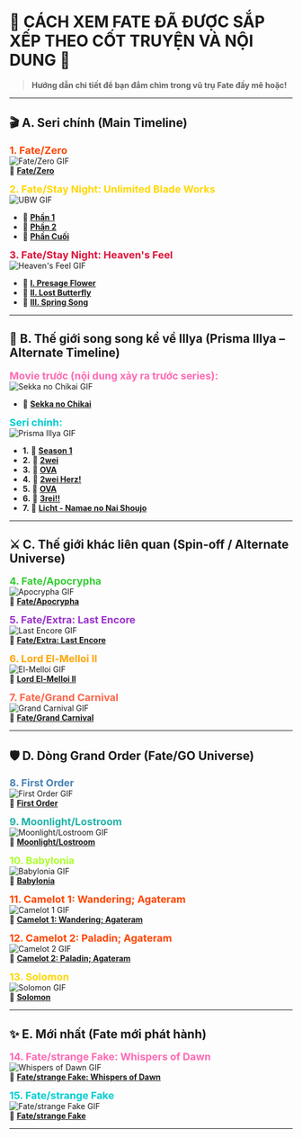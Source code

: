 # 🌟 **CÁCH XEM FATE ĐÃ ĐƯỢC SẮP XẾP THEO CỐT TRUYỆN VÀ NỘI DUNG** 🌟

> **Hướng dẫn chi tiết để bạn đắm chìm trong vũ trụ Fate đầy mê hoặc!**  

---

## 🎬 **A. Seri chính (Main Timeline)**

<span style="color: #FF4500; font-size: 18px;">**1. Fate/Zero**</span>  
![Fate/Zero GIF](https://media.giphy.com/media/v1.Y2lkPTc5MGI3NjExN2N2M3F5c2V3YzJ5N2ZiM2N4YzR5c2V3YzJ5N2ZiM2N4YzR5c2V3/giphy.gif)  
🔗 [**Fate/Zero**](https://animevietsub.lol/phim/fate-zero-i2-a875/)  

<span style="color: #FFD700; font-size: 18px;">**2. Fate/Stay Night: Unlimited Blade Works**</span>  
![UBW GIF](https://media.giphy.com/media/v1.Y2lkPTc5MGI3NjExN2N2M3F5c2V3YzJ5N2ZiM2N4YzR5c2V3YzJ5N2ZiM2N4YzR5c2V3/giphy.gif)  
- 🔗 [**Phần 1**](https://animevietsub.lol/phim/chen-thanh-dem-dinh-menh-nhiem-vu-cuoi-cung-a879/)  
- 🔗 [**Phần 2**](https://animevietsub.lol/phim/chen-thanh-dem-dinh-menh-nhiem-vu-cuoi-cung-ss2-a880/)  
- 🔗 [**Phần Cuối**](https://animevietsub.lol/phim/chen-thanh-dem-dinh-menh-nhiem-vu-cuoi-cung-a885/)  

<span style="color: #DC143C; font-size: 18px;">**3. Fate/Stay Night: Heaven's Feel**</span>  
![Heaven's Feel GIF](https://media.giphy.com/media/v1.Y2lkPTc5MGI3NjExN2N2M3F5c2V3YzJ5N2ZiM2N4YzR5c2V3YzJ5N2ZiM2N4YzR5c2V3/giphy.gif)  
- 🔗 [**I. Presage Flower**](https://animevietsub.lol/phim/fatestay-night-movie-heavens-feel-i-presage-flower-a4200/)  
- 🔗 [**II. Lost Butterfly**](https://animevietsub.lol/phim/fatestay-night-movie-heavens-feel-ii-lost-butterfly-a3600/)  
- 🔗 [**III. Spring Song**](https://animevietsub.lol/phim/fatestay-night-movie-heavens-feel-iii-spring-song-a3761/xem-phim-75583.html)  

---

## 🌌 **B. Thế giới song song kể về Illya (Prisma Illya – Alternate Timeline)**

<span style="color: #FF69B4; font-size: 18px;">**Movie trước (nội dung xảy ra trước series):**</span>  
![Sekka no Chikai GIF](https://media.giphy.com/media/v1.Y2lkPTc5MGI3NjExN2N2M3F5c2V3YzJ5N2ZiM2N4YzR5c2V3YzJ5N2ZiM2N4YzR5c2V3/giphy.gif)  
- 🔗 [**Sekka no Chikai**](https://animevietsub.lol/phim/fatekaleid-liner-prismaillya-movie-sekka-no-chikai-i1-a2962/)  

<span style="color: #00CED1; font-size: 18px;">**Seri chính:**</span>  
![Prisma Illya GIF](https://media.giphy.com/media/v1.Y2lkPTc5MGI3NjExN2N2M3F5c2V3YzJ5N2ZiM2N4YzR5c2V3YzJ5N2ZiM2N4YzR5c2V3/giphy.gif)  
- **1.** 🔗 [**Season 1**](https://animevietsub.lol/phim/fatekaleid-liner-prismaillya-i3-a894/)  
- **2.** 🔗 [**2wei**](https://animevietsub.lol/phim/fatekaleid-liner-prismaillya-2wei-r1-a895/)  
- **3.** 🔗 [**OVA**](https://animevietsub.lol/phim/fatekaleid-liner-prismaillya-undoukai-de-dance-i3-a900/)  
- **4.** 🔗 [**2wei Herz!**](https://animevietsub.lol/phim/fatekaleid-liner-prismaillya-2wei-herz-r1-a897/)  
- **5.** 🔗 [**OVA**](https://animevietsub.lol/phim/fatekaleid-liner-prismaillya-2wei-ova-i3-a901/)  
- **6.** 🔗 [**3rei!!**](https://animevietsub.lol/phim/fatekaleid-liner-prismaillya-3rei-i3-a898/)  
- **7.** 🔗 [**Licht - Namae no Nai Shoujo**](https://animevietsub.lol/phim/fate-kaleid-liner-prisma-illya-movie-licht-namae-no-nai-shoujo-a4612/)  

---

## ⚔️ **C. Thế giới khác liên quan (Spin-off / Alternate Universe)**

<span style="color: #32CD32; font-size: 18px;">**4. Fate/Apocrypha**</span>  
![Apocrypha GIF](https://media.giphy.com/media/v1.Y2lkPTc5MGI3NjExN2N2M3F5c2V3YzJ5N2ZiM2N4YzR5c2V3YzJ5N2ZiM2N4YzR5c2V3/giphy.gif)  
🔗 [**Fate/Apocrypha**](https://animevietsub.lol/phim/cuoc-chien-chen-thanh-a905/)  

<span style="color: #9932CC; font-size: 18px;">**5. Fate/Extra: Last Encore**</span>  
![Last Encore GIF](https://media.giphy.com/media/v1.Y2lkPTc5MGI3NjExN2N2M3F5c2V3YzJ5N2ZiM2N4YzR5c2V3YzJ5N2ZiM2N4YzR5c2V3/giphy.gif)  
🔗 [**Fate/Extra: Last Encore**](https://animevietsub.lol/phim/cham-toi-chen-thanh-a2883/)  

<span style="color: #FFA500; font-size: 18px;">**6. Lord El-Melloi II**</span>  
![El-Melloi GIF](https://media.giphy.com/media/v1.Y2lkPTc5MGI3NjExN2N2M3F5c2V3YzJ5N2ZiM2N4YzR5c2V3YzJ5N2ZiM2N4YzR5c2V3/giphy.gif)  
🔗 [**Lord El-Melloi II**](https://animevietsub.lol/phim/lord-el-melloi-ii-sei-no-jikenbo-rail-zeppelin-grace-note-r1-a3531/)  

<span style="color: #FF6347; font-size: 18px;">**7. Fate/Grand Carnival**</span>  
![Grand Carnival GIF](https://media.giphy.com/media/v1.Y2lkPTc5MGI3NjExN2N2M3F5c2V3YzJ5N2ZiM2N4YzR5c2V3YzJ5N2ZiM2N4YzR5c2V3/giphy.gif)  
🔗 [**Fate/Grand Carnival**](https://animevietsub.lol/phim/fategrand-carnival-a3982/)  

---

## 🛡️ **D. Dòng Grand Order (Fate/GO Universe)**

<span style="color: #4682B4; font-size: 18px;">**8. First Order**</span>  
![First Order GIF](https://media.giphy.com/media/v1.Y2lkPTc5MGI3NjExN2N2M3F5c2V3YzJ5N2ZiM2N4YzR5c2V3YzJ5N2ZiM2N4YzR5c2V3/giphy.gif)  
🔗 [**First Order**](https://animevietsub.lol/phim/fategrand-order-first-order-i1-a893/)  

<span style="color: #20B2AA; font-size: 18px;">**9. Moonlight/Lostroom**</span>  
![Moonlight/Lostroom GIF](https://media.giphy.com/media/v1.Y2lkPTc5MGI3NjExN2N2M3F5c2V3YzJ5N2ZiM2N4YzR5c2V3YzJ5N2ZiM2N4YzR5c2V3/giphy.gif)  
🔗 [**Moonlight/Lostroom**](https://animevietsub.lol/phim/fategrand-order-moonlightlostroom-r1-a2891/)  

<span style="color: #ADFF2F; font-size: 18px;">**10. Babylonia**</span>  
![Babylonia GIF](https://media.giphy.com/media/v1.Y2lkPTc5MGI3NjExN2N2M3F5c2V3YzJ5N2ZiM2N4YzR5c2V3YzJ5N2ZiM2N4YzR5c2V3/giphy.gif)  
🔗 [**Babylonia**](https://animevietsub.lol/phim/fategrand-order-zettai-majuu-sensen-babylonia-r4-a3587/)  

<span style="color: #FF4500; font-size: 18px;">**11. Camelot 1: Wandering; Agateram**</span>  
![Camelot 1 GIF](https://media.giphy.com/media/v1.Y2lkPTc5MGI3NjExN2N2M3F5c2V3YzJ5N2ZiM2N4YzR5c2V3YzJ5N2ZiM2N4YzR5c2V3/giphy.gif)  
🔗 [**Camelot 1: Wandering; Agateram**](https://animevietsub.lol/phim/fategrand-order-shinsei-entaku-ryouiki-camelot-1-wandering-agateram-a4359/)  

<span style="color: #FF4500; font-size: 18px;">**12. Camelot 2: Paladin; Agateram**</span>  
![Camelot 2 GIF](https://media.giphy.com/media/v1.Y2lkPTc5MGI3NjExN2N2M3F5c2V3YzJ5N2ZiM2N4YzR5c2V3YzJ5N2ZiM2N4YzR5c2V3/giphy.gif)  
🔗 [**Camelot 2: Paladin; Agateram**](https://animevietsub.lol/phim/fategrand-order-shinsei-entaku-ryouiki-camelot-2-paladin-agateram-a4447/)  

<span style="color: #FFD700; font-size: 18px;">**13. Solomon**</span>  
![Solomon GIF](https://media.giphy.com/media/v1.Y2lkPTc5MGI3NjExN2N2M3F5c2V3YzJ5N2ZiM2N4YzR5c2V3YzJ5N2ZiM2N4YzR5c2V3/giphy.gif)  
🔗 [**Solomon**](https://animevietsub.lol/phim/fategrand-order-shuukyoku-tokuiten-kani-jikan-shinden-solomon-a4448/)  

---

## ✨ **E. Mới nhất (Fate mới phát hành)**

<span style="color: #FF69B4; font-size: 18px;">**14. Fate/strange Fake: Whispers of Dawn**</span>  
![Whispers of Dawn GIF](https://media.giphy.com/media/v1.Y2lkPTc5MGI3NjExN2N2M3F5c2V3YzJ5N2ZiM2N4YzR5c2V3YzJ5N2ZiM2N4YzR5c2V3/giphy.gif)  
🔗 [**Fate/strange Fake: Whispers of Dawn**](https://animevietsub.lol/phim/fatestrange-fake-whispers-of-dawn-a5018/)  

<span style="color: #00CED1; font-size: 18px;">**15. Fate/strange Fake**</span>  
![Fate/strange Fake GIF](https://media.giphy.com/media/v1.Y2lkPTc5MGI3NjExN2N2M3F5c2V3YzJ5N2ZiM2N4YzR5c2V3YzJ5N2ZiM2N4YzR5c2V3/giphy.gif)  
🔗 [**Fate/strange Fake**](https://animevietsub.lol/phim/fatestrange-fake-a5544/)  

---
